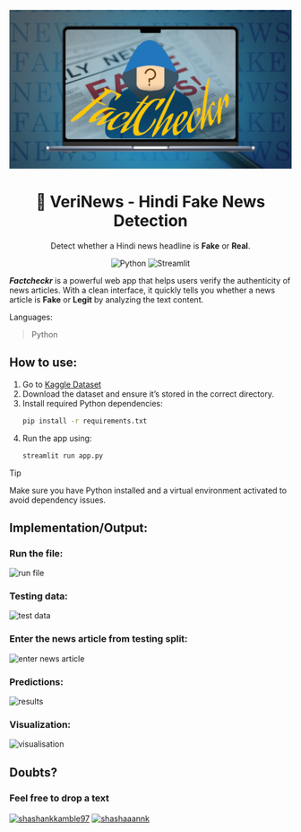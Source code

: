 <p align="center">
  <img src="logo.png" alt="Logo" >
</p>

<h1 align="center">📰 VeriNews - Hindi Fake News Detection</h1>

<p align="center">
  Detect whether a Hindi news headline is <strong>Fake</strong> or <strong>Real</strong>.
</p>

<p align="center">
  <img alt="Python" src="https://img.shields.io/badge/Made%20with-Python-blue.svg">
  <img alt="Streamlit" src="https://img.shields.io/badge/Powered%20by-Streamlit-brightgreen.svg">
</p>

***Factcheckr*** is a powerful web app that helps users verify the authenticity of news articles. With a clean interface, it quickly tells you whether a news article is **Fake** or **Legit** by analyzing the text content.

Languages:  
> Python

## How to use:

1. Go to [Kaggle Dataset](https://www.kaggle.com/code/therealsampat/fake-news-detection)  
2. Download the dataset and ensure it’s stored in the correct directory.
3. Install required Python dependencies:
   ```bash
   pip install -r requirements.txt
4. Run the app using:
   ```bash
   streamlit run app.py

> [!TIP]  
> Make sure you have Python installed and a virtual environment activated to avoid dependency issues.

## Implementation/Output:

### Run the file:
![run file](https://github.com/Shashankdotio/FactCheckr/blob/main/snapshots/home.png)

### Testing data:
![test data](https://github.com/Shashankdotio/FactCheckr/blob/main/snapshots/testing%20data.png)

### Enter the news article from testing split:
![enter news article](https://github.com/Shashankdotio/FactCheckr/blob/main/snapshots/enter%20news.png)

### Predictions:
![results](https://github.com/Shashankdotio/FactCheckr/blob/main/snapshots/predictions.png)

### Visualization:
![visualisation](https://github.com/Shashankdotio/FactCheckr/blob/main/snapshots/visualisation.png)
## Doubts?

### Feel free to drop a text  
<p align="left">
<a href="https://www.linkedin.com/in/shashankkamble97" target="blank"><img align="center" src="https://raw.githubusercontent.com/rahuldkjain/github-profile-readme-generator/master/src/images/icons/Social/linked-in-alt.svg" alt="shashankkamble97" height="30" width="40" /></a>
<a href="https://instagram.com/shashaaannk" target="blank"><img align="center" src="https://raw.githubusercontent.com/rahuldkjain/github-profile-readme-generator/master/src/images/icons/Social/instagram.svg" alt="shashaaannk" height="30" width="40" />
</a>


